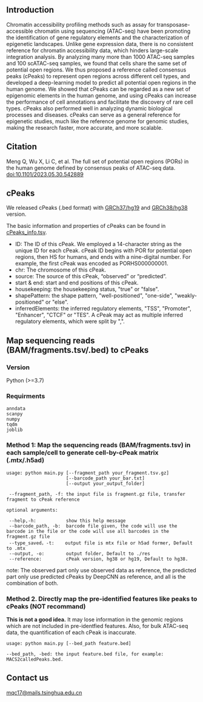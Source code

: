 ## Introduction

Chromatin accessibility profiling methods such as assay for transposase-accessible chromatin using sequencing (ATAC-seq) have been promoting the identification of gene regulatory elements and the characterization of epigenetic landscapes. Unlike gene expression data, there is no consistent reference for chromatin accessibility data, which hinders large-scale integration analysis. By analyzing many more than 1000 ATAC-seq samples and 100 scATAC-seq samples, we found that cells share the same set of potential open regions. We thus proposed a reference called consensus peaks (cPeaks) to represent open regions across different cell types, and developed a deep-learning model to predict all potential open regions in the human genome. We showed that cPeaks can be regarded as a new set of epigenomic elements in the human genome, and using cPeaks can increase the performance of cell annotations and facilitate the discovery of rare cell types. cPeaks also performed well in analyzing dynamic biological processes and diseases. cPeaks can serve as a general reference for epigenetic studies, much like the reference genome for genomic studies, making the research faster, more accurate, and more scalable.

## Citation

Meng Q, Wu X, Li C, et al. The full set of potential open regions (PORs) in the human genome defined by consensus peaks of ATAC-seq data. [doi:10.1101/2023.05.30.542889](https://doi.org/10.1101/2023.05.30.542889)

## cPeaks

We released cPeaks (.bed format) with [GRCh37/hg19](https://github.com/MengQiuchen/cPeaks/blob/main/cPeaks_hg19.bed) and [GRCh38/hg38](https://github.com/MengQiuchen/cPeaks/blob/main/cPeaks_hg38.bed) version.

The basic information and properties of cPeaks can be found in [cPeaks_info.tsv](https://cloud.tsinghua.edu.cn/f/4422592d373948589dc4/).
- ID: The ID of this cPeak. We employed a 14-character string as the unique ID for each cPeak. cPeak ID begins with POR for potential open regions, then HS for humans, and ends with a nine-digital number. For example, the first cPeak was encoded as PORHS000000001.
- chr: The chromosome of this cPeak.
- source: The source of this cPeak, “observed” or “predicted”.
- start & end: start and end positions of this cPeak.
- housekeeping: the housekeeping status, "true" or "false".
- shapePattern: the shape pattern, "well-positioned", "one-side", "weakly-positioned" or "else".
- inferredElements: the inferred regulatory elements, "TSS", "Promoter", "Enhancer", "CTCF" or "TES". A cPeak may act as multiple inferred regulatory elements, which were split by ",". 

## Map sequencing reads (BAM/fragments.tsv/.bed) to cPeaks

### Version
Python (>=3.7)

### Requirments

```
anndata
scanpy
numpy
tqdm
joblib
```

### Method 1: Map the sequencing reads (BAM/fragments.tsv) in each sample/cell to generate cell-by-cPeak matrix (.mtx/.h5ad)
 
```
usage: python main.py [--fragment_path your_fragment.tsv.gz]
                      [--barcode_path your_bar.txt]
                      [--output your_output_folder]

 --fragment_path, -f: the input file is fragment.gz file, transfer fragment to cPeak reference
 
optional arguments:

 --help,-h:           show this help message
 --barcode_path, -b:  barcode file given, the code will use the barcode in the file or the code will use all barcodes in the fragment.gz file
 --type_saved，-t:    output file is mtx file or h5ad former, Default to .mtx
 --output, -o:        output folder, Default to ./res
 --reference:         cPeak version, hg38 or hg19, Default to hg38.

```
note: The observed part only use observed data as reference, the predicted part only use predicted cPeaks by DeepCNN as reference, and all is the combination of both.

### Method 2. Directly map the pre-identified features like peaks to cPeaks (NOT recommand)

**This is not a good idea.** It may lose information in the genomic regions which are not included in pre-identfied features. Also, for bulk ATAC-seq data, the quantification of each cPeak is inaccurate.

```
usage: python main.py [--bed_path feature.bed]

--bed_path, -bed: the input feature.bed file, for example: MACS2calledPeaks.bed.
```

## Contact us
mqc17@mails.tsinghua.edu.cn
